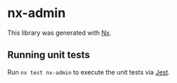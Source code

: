 # nx-admin

This library was generated with [Nx](https://nx.dev).

## Running unit tests

Run `nx test nx-admin` to execute the unit tests via [Jest](https://jestjs.io).
